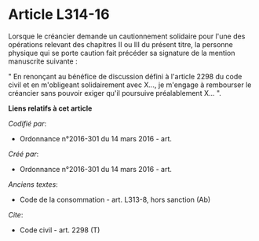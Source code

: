 # Article L314-16

Lorsque le créancier demande un cautionnement solidaire pour l'une des opérations relevant des chapitres II ou III du présent
titre, la personne physique qui se porte caution fait précéder sa signature de la mention manuscrite suivante : 

" En renonçant au bénéfice de discussion défini à l'article 2298 du code civil et en m'obligeant solidairement avec X..., je
m'engage à rembourser le créancier sans pouvoir exiger qu'il poursuive préalablement X... ".

**Liens relatifs à cet article**

_Codifié par_:

  - Ordonnance n°2016-301 du 14 mars 2016 - art.

_Créé par_:

  - Ordonnance n°2016-301 du 14 mars 2016 - art.

_Anciens textes_:

  - Code de la consommation - art. L313-8, hors sanction (Ab)

_Cite_:

  - Code civil - art. 2298 (T)
